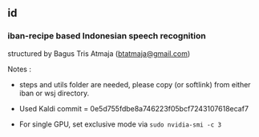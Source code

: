## id

### iban-recipe based Indonesian speech recognition
structured by Bagus Tris Atmaja (btatmaja@gmail.com)  

Notes : 
- steps and utils folder are needed, please 
copy (or softlink) from either iban or wsj directory.

- Used Kaldi commit = 0e5d755fdbe8a746223f05bcf7243107618ecaf7
- For single GPU, set exclusive mode via `sudo nvidia-smi -c 3`
